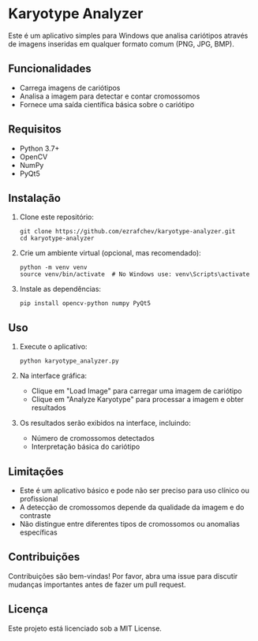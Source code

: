 # Karyotype Analyzer

Este é um aplicativo simples para Windows que analisa cariótipos através de imagens inseridas em qualquer formato comum (PNG, JPG, BMP).

## Funcionalidades

- Carrega imagens de cariótipos
- Analisa a imagem para detectar e contar cromossomos
- Fornece uma saída científica básica sobre o cariótipo

## Requisitos

- Python 3.7+
- OpenCV
- NumPy
- PyQt5

## Instalação

1. Clone este repositório:
   ```
   git clone https://github.com/ezrafchev/karyotype-analyzer.git
   cd karyotype-analyzer
   ```

2. Crie um ambiente virtual (opcional, mas recomendado):
   ```
   python -m venv venv
   source venv/bin/activate  # No Windows use: venv\Scripts\activate
   ```

3. Instale as dependências:
   ```
   pip install opencv-python numpy PyQt5
   ```

## Uso

1. Execute o aplicativo:
   ```
   python karyotype_analyzer.py
   ```

2. Na interface gráfica:
   - Clique em "Load Image" para carregar uma imagem de cariótipo
   - Clique em "Analyze Karyotype" para processar a imagem e obter resultados

3. Os resultados serão exibidos na interface, incluindo:
   - Número de cromossomos detectados
   - Interpretação básica do cariótipo

## Limitações

- Este é um aplicativo básico e pode não ser preciso para uso clínico ou profissional
- A detecção de cromossomos depende da qualidade da imagem e do contraste
- Não distingue entre diferentes tipos de cromossomos ou anomalias específicas

## Contribuições

Contribuições são bem-vindas! Por favor, abra uma issue para discutir mudanças importantes antes de fazer um pull request.

## Licença

Este projeto está licenciado sob a MIT License.

